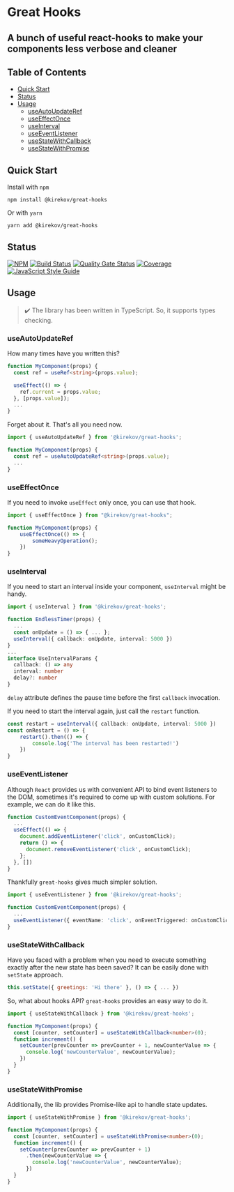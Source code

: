 # Great Hooks

## A bunch of useful react-hooks to make your components less verbose and cleaner

## Table of Contents
* [Quick Start](#quick-start)
* [Status](#status)
* [Usage](#usage)
  * [useAutoUpdateRef](#useautoupdateref)
  * [useEffectOnce](#useeffectonce)
  * [useInterval](#useinterval)
  * [useEventListener](#useeventlistener)
  * [useStateWithCallback](#usestatewithcallback)
  * [useStateWithPromise](#usestatewithpromise)

## Quick Start
Install with `npm`
```shell script
npm install @kirekov/great-hooks
```
Or with `yarn`
```shell script
yarn add @kirekov/great-hooks
```

## Status
[![NPM](https://img.shields.io/npm/v/@kirekov/great-hooks)](https://www.npmjs.com/package/@kirekov/great-hooks)
[![Build Status](https://travis-ci.com/SimonHarmonicMinor/great-hooks.svg?branch=master)](https://travis-ci.com/SimonHarmonicMinor/great-hooks)
[![Quality Gate Status](https://sonarcloud.io/api/project_badges/measure?project=SimonHarmonicMinor_great-hooks&metric=alert_status)](https://sonarcloud.io/dashboard?id=SimonHarmonicMinor_great-hooks)
[![Coverage](https://sonarcloud.io/api/project_badges/measure?project=SimonHarmonicMinor_great-hooks&metric=coverage)](https://sonarcloud.io/dashboard?id=SimonHarmonicMinor_great-hooks)
[![JavaScript Style Guide](https://img.shields.io/badge/code_style-standard-brightgreen.svg)](https://standardjs.com)

## Usage

> :heavy_check_mark: The library has been written in TypeScript. So, it supports types checking.

### useAutoUpdateRef
How many times have you written this?
```typescript
function MyComponent(props) {
  const ref = useRef<string>(props.value);

  useEffect(() => {
    ref.current = props.value;
  }, [props.value]);
  ...
}
```
Forget about it. That's all you need now.
```typescript
import { useAutoUpdateRef } from '@kirekov/great-hooks';

function MyComponent(props) {
  const ref = useAutoUpdateRef<string>(props.value);
  ...
}
```

### useEffectOnce
If you need to invoke `useEffect` only once, you can use that hook.

```typescript
import { useEffectOnce } from "@kirekov/great-hooks";

function MyComponent(props) {
    useEffectOnce(() => {
        someHeavyOperation();
    })
}
```

### useInterval
If you need to start an interval inside your component, `useInterval` might be handy.

```typescript
import { useInterval } from '@kirekov/great-hooks';

function EndlessTimer(props) {
  ...
  const onUpdate = () => { ... };
  useInterval({ callback: onUpdate, interval: 5000 })
}
...
interface UseIntervalParams {
  callback: () => any
  interval: number
  delay?: number
}
```

`delay` attribute defines the pause time before the first `callback` invocation.

If you need to start the interval again, just call the `restart` function.

```typescript
const restart = useInterval({ callback: onUpdate, interval: 5000 })
const onRestart = () => {
    restart().then(() => {
        console.log('The interval has been restarted!')
    })
}
```


### useEventListener
Although `React` provides us with convenient API to bind event listeners to the DOM,
sometimes it's required to come up with custom solutions. For example, we can do it like this.

```typescript
function CustomEventComponent(props) {
  ...
  useEffect(() => {
    document.addEventListener('click', onCustomClick);
    return () => {
      document.removeEventListener('click', onCustomClick);
    };
  }, [])
}
```

Thankfully `great-hooks` gives much simpler solution.
```typescript
import { useEventListener } from '@kirekov/great-hooks';

function CustomEventComponent(props) {
  ...
  useEventListener({ eventName: 'click', onEventTriggered: onCustomClick, eventTarget: document });
}
```

### useStateWithCallback
Have you faced with a problem when you need to execute something exactly after the new state has been saved?
It can be easily done with `setState` approach.

```javascript
this.setState({ greetings: 'Hi there' }, () => { ... })
```
So, what about hooks API? `great-hooks` provides an easy way to do it.

```typescript
import { useStateWithCallback } from '@kirekov/great-hooks';

function MyComponent(props) {
  const [counter, setCounter] = useStateWithCallback<number>(0);
  function increment() {
    setCounter(prevCounter => prevCounter + 1, newCounterValue => {
      console.log('newCounterValue', newCounterValue);
    })
  }
}
```

### useStateWithPromise
Additionally, the lib provides Promise-like api to handle state updates.

```typescript
import { useStateWithPromise } from '@kirekov/great-hooks';

function MyComponent(props) {
  const [counter, setCounter] = useStateWithPromise<number>(0);
  function increment() {
    setCounter(prevCounter => prevCounter + 1)
      .then(newCounterValue => {
        console.log('newCounterValue', newCounterValue);
      })
  }
}
```

